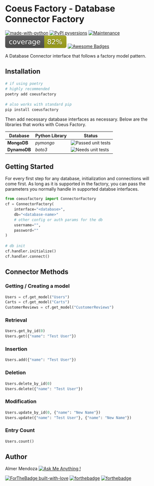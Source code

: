 # Coeus Factory - Database Connector Factory

[![made-with-python](https://img.shields.io/badge/Made%20with-Python-1f425f.svg)](https://www.python.org/)
[![PyPI pyversions](https://img.shields.io/pypi/pyversions/coeusfactory)](https://pypi.python.org/pypi/coeusfactory/)
[![Maintenance](https://img.shields.io/badge/Maintained%3F-yes-green.svg)](https://GitHub.com/mamerisawesome/coeusfactory/graphs/commit-activity)
[![Coverage](https://raw.githubusercontent.com/mamerisawesome/coeusfactory/master/assets/coverage.svg?sanitize=true)](https://github.com/mamerisawesome/coeusfactory)
[![Awesome Badges](https://img.shields.io/badge/badges-awesome-green.svg)](https://github.com/Naereen/badges)

A Database Connector interface that follows a factory model pattern.

## Installation

```bash
# if using poetry
# highly recommended
poetry add coeusfactory

# also works with standard pip
pip install coeusfactory
```

Then add necessary database interfaces as necessary. Below are the libraries that works with Coeus Factory.

| Database | Python Library | Status            |
|----------|----------------|-------------------|
| **MongoDB**  | *pymongo*      | ![Passed unit tests](https://img.shields.io/static/v1?label=&message=Passed%20unit%20tests&color=green) |
| **DynamoDB** | *boto3*        | ![Needs unit tests](https://img.shields.io/static/v1?label=&message=Needs%20unit%20tests&color=yellow) |

## Getting Started

For every first step for any database, initialization and connections will come first. As long as it is supported in the factory, you can pass the parameters you normally handle in supported databse interfaces.

```python
from coeusfactory import ConnectorFactory
cf = ConnectorFactory(
    interface="<database>",
    db="<database-name>"
    # other config or auth params for the db
    username="",
    password=""
)

# db init
cf.handler.initialize()
cf.handler.connect()
```

## Connector Methods

### Getting / Creating a model

```python
Users = cf.get_model("Users")
Carts = cf.get_model("Carts")
CustomerReviews = cf.get_model("CustomerReviews")
```

### Retrieval

```python
Users.get_by_id(0)
Users.get({"name": "Test User"})
```

### Insertion

```python
Users.add({"name": "Test User"})
```

### Deletion

```python
Users.delete_by_id(0)
Users.delete({"name": "Test User"})
```

### Modification

```python
Users.update_by_id(0, {"name": "New Name"})
Users.update({"name": "Test User"}, {"name": "New Name"})
```

### Entry Count

```python
Users.count()
```

## Author

Almer Mendoza
[![Ask Me Anything !](https://img.shields.io/badge/Ask%20me-anything-1abc9c.svg)](mailto:atmalmer23@gmail.com)

[![ForTheBadge built-with-love](http://ForTheBadge.com/images/badges/built-with-love.svg)](https://GitHub.com/Naereen/)
[![forthebadge](https://forthebadge.com/images/badges/powered-by-responsibility.svg)](https://forthebadge.com)
[![forthebadge](https://forthebadge.com/images/badges/kinda-sfw.svg)](https://forthebadge.com)
